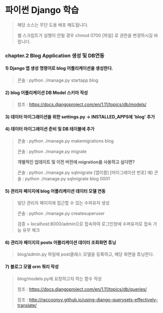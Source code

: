 # 파이썬 Django 학습
> 해당 소스는 무단 도용 배포 해도됩니다.
>
> 쉘 스크립트가 실행이 안될 경우 chmod 0700 [파일] 로 권한을 변경하시길 바랍니다.

### chapter.2 Blog Application 생성 및 DB연동
#### 1) Django 앱 생성 명령어로 blog 어플리케이션을 생성한다.
> 콘솔 :  python ./manage.py startapp blog
#### 2) blog 어플리케이션 DB Model 스키마 작성
> 참조 : https://docs.djangoproject.com/en/1.11/topics/db/models/
#### 3) 데이터 마이그래이션을 위한 settings.py -> INSTALLED_APPS에 'blog' 추가
#### 4) 데이터 마이그래이션 준비 및 DB 테이블에 추가
> 콘솔 :  python ./manage.py makemigrations blog
>
> 콘솔 :  python ./manage.py migrate
> 
> **개별적인 업데이트 및 이전 버전에 migration을 사용하고 싶다면?**
>
> 콘솔 : python ./manage.py sqlmigrate [앱이름] [마이그레이션 번호]
> 예) 콘솔 :  python ./manage.py sqlmigrate blog 0001
#### 5) 관리자 페이지에 blog 어플리케이션 데이터 모델 연동
> 일단 관리자 페이지에 접근할 수 있는 수퍼유저 생성
>
> 콘솔 : python ./manage.py createsuperuser
>
> 검증 = localhost:8000/admin으로 접속하여 로그인창에 수퍼유저로 접속 가능 유무 체크
#### 6) 관리자 페이지의 posts 어플리케이션 데이터 조회화면 튜닝
> blog/admin.py 파일에 post클래스 모델을 등록하고, 해당 화면을 튜닝한다.
#### 7) 블로그 모델 orm 쿼리 작성
> blog/models.py에 요청하고자 하는 함수 작성
>
> 참조 : https://docs.djangoproject.com/en/1.11/topics/db/queries/
>
> 참조 : http://raccoonyy.github.io/using-django-querysets-effectively-translate/